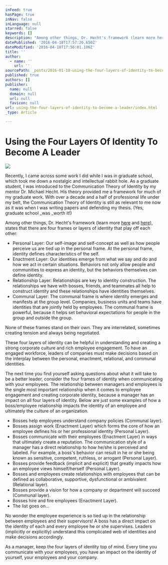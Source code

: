 ```yaml
---
inFeed: true
hasPage: true
inNav: false
inLanguage: null
starred: false
keywords: []
description: "Among other things, Dr. Hecht's framework (learn more here and here), states that there are four frames or layers of identity that play off each other:"
datePublished: '2016-04-18T17:57:26.650Z'
dateModified: '2016-04-18T17:56:01.106Z'
title: ''
author:
  - name: ''
    url: ''
sourcePath: _posts/2016-01-18-using-the-four-layers-of-identity-to-become-a-leader.md
published: true
authors: []
publisher:
  name: null
  domain: null
  url: null
  favicon: null
url: using-the-four-layers-of-identity-to-become-a-leader/index.html
_type: Article

---
```

# Using the Four Layers Of Identity To Become A Leader
![](https://s3-us-west-2.amazonaws.com/the-grid-img/p/cddb65959f2e0d35e2385eb11689b5bee90195f1.jpg)

Recently, I came across some work I did while I was in graduate school, which took me down a nostalgic and intellectual rabbit hole. As a graduate student, I was introduced to the Communication Theory of Identity by my mentor Dr. Michael Hecht. His theory provided me a framework for much of my graduate work. With over a decade and a half of professional life under my belt, the Communication Theory of Identity is still as relevant to me now as it was when I was writing papers and defending my thesis. (Yes, graduate school _was _worth it!)

Among other things, Dr. Hecht's framework (learn more [here][0] and [here][1]), states that there are four frames or layers of identity that play off each other:

* Personal Layer: Our self-image and self-concept as well as how people perceive us are tied up in the personal frame. At the personal frame, identity defines characteristics of the self.
* Enactment Layer: Our identities emerge from what we say and do and how we act in certain situations. Behaviors not only allow people and communities to express an identity, but the behaviors themselves can define identity. 
* Relationship Layer: Relationships are key to identity construction. The relationships we have with bosses, friends, and teammates all help to construct identity and these relationships have identities themselves. 
* Communal Layer: The communal frame is where identity emerges and manifests at the group level. Companies, business units and teams have identities that are jointly held by employees. The communal frame is powerful, because it helps set behavioral expectations for people in the group and outside the group.

None of these frames stand on their own. They are interrelated, sometimes creating tension and always being negotiated. 

These four layers of identity can be helpful in understanding and creating a strong corporate culture and rich employee engagement. To have an engaged workforce, leaders of companies must make decisions based on the interplay between the personal, enactment, relational, and communal identities.

The next time you find yourself asking questions about what it will take to be a better leader, consider the four frames of identity when communicating with your employees. The relationship between managers and employees is the single most important relationship when it comes to employee engagement and creating corporate identity, because a manager has an impact on all four layers of identity. Below are just some examples of how a boss/employee relationship impacts the identity of an employee and ultimately the culture of an organization.

* Bosses help employees understand company policies (Communal layer).
* Bosses assign work (Enactment Layer) which forms the core of how an employee defines his or her professional identity (Personal Layer).
* Bosses communicate with their employees (Enactment Layer) in ways that ultimately create a reputation. The communication style of a manager has a direct relationship to how he/she is perceived and labeled. For example, a boss's behavior can result in he or she being known as sensitive, competent, ruthless, or arrogant (Personal Layer).
* Bosses provide feedback (implicit and explicit) that greatly impacts how an employee views himself/herself (Personal Layer).
* Bosses and employees create relationships with employees that can be defined as collaborative, supportive, dysfunctional or ambivalent (Relational layer).
* Bosses provide a vision for how a company or department will succeed (Communal layer).
* Bosses hire and fire employees (Enactment Layer).
* The list goes on...

No wonder the employee experience is so tied up in the relationship between employees and their supervisors! A boss has a direct impact on the identity of each and every employee he or she supervises. Leaders (implicitly or explicitly) understand this complicated web of identities and make decisions accordingly.

As a manager, keep the four layers of identity top of mind. Every time you communicate with your employees, you have an impact on the identity of yourself, your employees and your company. 

[0]: http://www.sagepub.com/sites/default/files/upm-binaries/43569_8.pdf
[1]: http://www.tandfonline.com/doi/pdf/10.1080/03637759309376297
